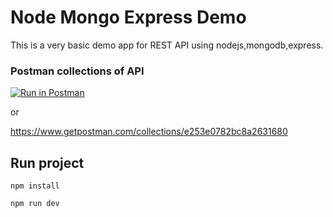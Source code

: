# Node Mongo Express Demo

This is a very basic demo app for REST API using nodejs,mongodb,express.

### Postman collections of API

  [![Run in Postman](https://run.pstmn.io/button.svg)](https://app.getpostman.com/run-collection/e253e0782bc8a2631680)

  or
  
  https://www.getpostman.com/collections/e253e0782bc8a2631680

## Run project

`npm install`

`npm run dev`